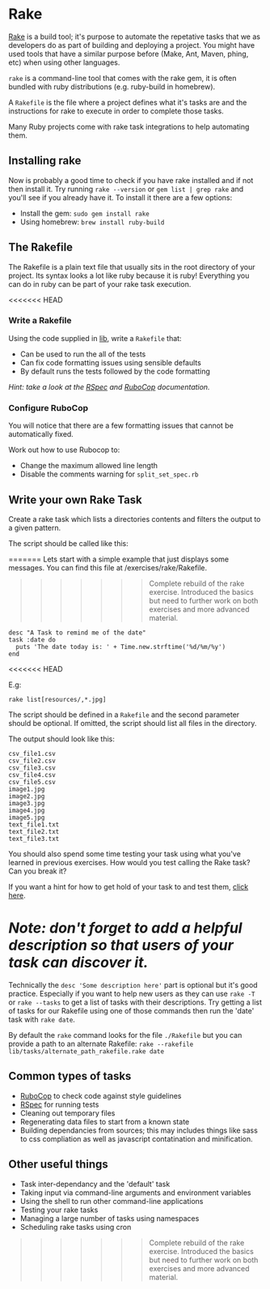 # Rake

[Rake](https://github.com/ruby/rake "Official Rake Github") is a build tool; it's purpose to automate the repetative tasks that we as developers do as part of building and deploying a project. You might have used tools that have a similar purpose before (Make, Ant, Maven, phing, etc) when using other languages.

`rake` is a command-line tool that comes with the rake gem, it is often bundled with ruby distributions (e.g. ruby-build in homebrew).

A `Rakefile` is the file where a project defines what it's tasks are and the instructions for rake to execute in order to complete those tasks.

Many Ruby projects come with rake task integrations to help automating them.

## Installing rake
Now is probably a good time to check if you have rake installed and if not then install it. Try running `rake --version` or `gem list | grep rake` and you'll see if you already have it. To install it there are a few options:
* Install the gem: `sudo gem install rake`
* Using homebrew: `brew install ruby-build`

## The Rakefile
The Rakefile is a plain text file that usually sits in the root directory of your project. Its syntax looks a lot like ruby because it is ruby! Everything you can do in ruby can be part of your rake task execution.

<<<<<<< HEAD
### Write a Rakefile

Using the code supplied in [lib](lib), write a `Rakefile` that:

* Can be used to run the all of the tests
* Can fix code formatting issues using sensible defaults
* By default runs the tests followed by the code formatting

_Hint: take a look at the [RSpec](https://www.relishapp.com/rspec/rspec-core/docs/command-line/rake-task) and [RuboCop](https://github.com/bbatsov/rubocop) documentation._


### Configure RuboCop

You will notice that there are a few formatting issues that cannot be automatically fixed.

Work out how to use Rubocop to:

* Change the maximum allowed line length
* Disable the comments warning for `split_set_spec.rb`


## Write your own Rake Task

Create a rake task which lists a directories contents and filters the output to a given pattern.

The script should be called like this:

=======
Lets start with a simple example that just displays some messages. You can find this file at /exercises/rake/Rakefile.
>>>>>>> Complete rebuild of the rake exercise. Introduced the basics but need to further work on both exercises and more advanced material.
```
desc "A Task to remind me of the date"
task :date do
  puts 'The date today is: ' + Time.new.strftime('%d/%m/%y')
end
```
<<<<<<< HEAD

E.g:

```
rake list[resources/,*.jpg]
```

The script should be defined in a `Rakefile` and the second parameter should be optional. If omitted, the script should list all files in the directory.

The output should look like this:

```
csv_file1.csv
csv_file2.csv
csv_file3.csv
csv_file4.csv
csv_file5.csv
image1.jpg
image2.jpg
image3.jpg
image4.jpg
image5.jpg
text_file1.txt
text_file2.txt
text_file3.txt
```

You should also spend some time testing your task using what you've learned in previous exercises. How would you test calling the Rake task? Can you break it?

If you want a hint for how to get hold of your task to and test them, [click here](hints).

_Note: don't forget to add a helpful description so that users of your task can discover it._
=======
Technically the `desc 'Some description here'` part is optional but it's good practice. Especially if you want to help new users as they can use `rake -T` or `rake --tasks` to get a list of tasks with their descriptions. Try getting a list of tasks for our Rakefile using one of those commands then run the 'date' task with `rake date`.

By default the `rake` command looks for the file `./Rakefile` but you can provide a path to an alternate Rakefile: `rake --rakefile lib/tasks/alternate_path_rakefile.rake date`

## Common types of tasks
* [RuboCop](https://github.com/bbatsov/rubocop) to check code against style guidelines
* [RSpec](https://www.relishapp.com/rspec/rspec-core/docs/command-line/rake-task) for running tests
* Cleaning out temporary files
* Regenerating data files to start from a known state
* Building dependancies from sources; this may includes things like sass to css compliation as well as javascript contatination and minification.

## Other useful things
* Task inter-dependancy and the 'default' task
* Taking input via command-line arguments and environment variables
* Using the shell to run other command-line applications
* Testing your rake tasks
* Managing a large number of tasks using namespaces
* Scheduling rake tasks using cron
>>>>>>> Complete rebuild of the rake exercise. Introduced the basics but need to further work on both exercises and more advanced material.
